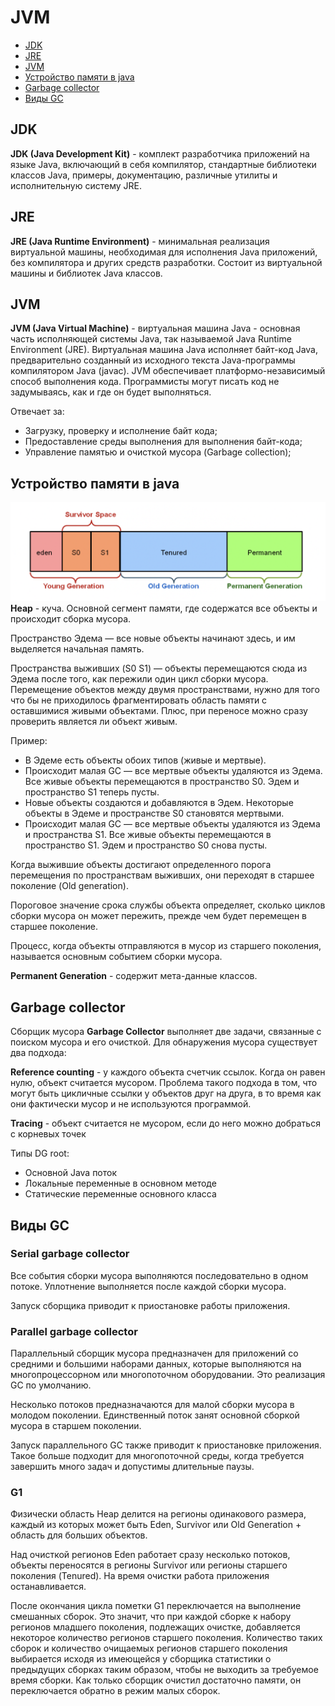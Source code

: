 # **JVM**

* [JDK](#jdk)
* [JRE](#jre)
* [JVM](#jvm)
* [Устройство памяти в java]()
* [Garbage collector](#garbage-collector)
* [Виды GC](#Виды-GC)

## JDK
**JDK (Java Development Kit)** - комплект разработчика приложений на языке Java,
включающий в себя компилятор, стандартные библиотеки классов Java, примеры,
документацию, различные утилиты и исполнительную систему JRE.

## JRE
**JRE (Java Runtime Environment)** - минимальная реализация виртуальной машины,
необходимая для исполнения Java приложений, без компилятора и других средств разработки.
Состоит из виртуальной машины и библиотек Java классов.

## JVM
**JVM (Java Virtual Machine)** - виртуальная машина Java - основная часть исполняющей системы
Java, так называемой Java Runtime Environment (JRE).
Виртуальная машина Java исполняет байт-код Java,
предварительно созданный из исходного текста Java-программы компилятором Java (javac).
JVM обеспечивает платформо-независимый способ выполнения кода.
Программисты могут писать код не задумываясь, как и где он будет выполняться.

Отвечает за:
* Загрузку, проверку и исполнение байт кода;
* Предоставление среды выполнения для выполнения байт-кода;
* Управление памятью и очисткой мусора (Garbage collection);

## Устройство памяти в java
![](hostspotHeapStructure.png)
**Heap** - куча. Основной сегмент памяти, где содержатся все объекты и происходит 
сборка мусора.

Пространство Эдема — все новые объекты начинают здесь, 
и им выделяется начальная память.

Пространства выживших (S0 S1) — объекты перемещаются сюда из Эдема после того, 
как пережили один цикл сборки мусора.
Перемещение объектов между двумя пространствами, нужно для того что бы не приходилось
фрагментировать область памяти с оставшимися живыми объектами. Плюс, при переносе можно
сразу проверить является ли объект живым.

Пример:
* В Эдеме есть объекты обоих типов (живые и мертвые).
* Происходит малая GC — все мертвые объекты удаляются из Эдема.
Все живые объекты перемещаются в пространство S0. Эдем и пространство S1 теперь пусты.
* Новые объекты создаются и добавляются в Эдем. 
Некоторые объекты в Эдеме и пространстве S0 становятся мертвыми.
* Происходит малая GC — все мертвые объекты удаляются из Эдема и пространства S1.
Все живые объекты перемещаются в пространство S1. Эдем и пространство S0 снова пусты.

Когда выжившие объекты достигают определенного порога перемещения по пространствам 
выживших, они переходят в старшее поколение (Old generation).

Пороговое значение срока службы объекта определяет, сколько циклов сборки мусора он может пережить, прежде чем будет перемещен в старшее поколение.

Процесс, когда объекты отправляются в мусор из старшего поколения, называется основным событием сборки мусора.

**Permanent Generation** - содержит мета-данные классов.

## Garbage collector
Сборщик мусора **Garbage Collector** выполняет две задачи, связанные с поиском мусора 
и его очисткой. Для обнаружения мусора существует два подхода:

**Reference counting** - у каждого объекта счетчик ссылок. 
Когда он равен нулю, объект считается мусором. Проблема такого подхода в том, 
что могут быть цикличные ссылки у объектов друг на друга, в то время как они фактически мусор
и не используются программой.

**Tracing** - объект считается не мусором, если до него можно добраться с корневых точек

Типы DG root:
* Основной Java поток
* Локальные переменные в основном методе
* Статические переменные основного класса

## Виды GC
### Serial garbage collector
Все события сборки мусора выполняются последовательно в одном потоке. 
Уплотнение выполняется после каждой сборки мусора.

Запуск сборщика приводит к приостановке работы приложения.

### Parallel garbage collector
Параллельный сборщик мусора предназначен для приложений со средними и большими наборами 
данных, которые выполняются на многопроцессорном или многопоточном оборудовании. 
Это реализация GC по умолчанию.

Несколько потоков предназначаются для малой сборки мусора в молодом поколении. 
Единственный поток занят основной сборкой мусора в старшем поколении.

Запуск параллельного GC также приводит к приостановке приложения. 
Такое больше подходит для многопоточной среды, 
когда требуется завершить много задач и допустимы длительные паузы.

### G1
Физически область Heap делится на регионы одинакового размера, каждый из которых может 
быть Eden, Survivor или Old Generation + область для больших объектов.

Над очисткой регионов Eden работает сразу несколько потоков, объекты переносятся в регионы 
Survivor или регионы старшего поколения (Tenured). На время очистки работа приложения 
останавливается.

После окончания цикла пометки G1 переключается на выполнение смешанных сборок. 
Это значит, что при каждой сборке к набору регионов младшего поколения, подлежащих очистке,
добавляется некоторое количество регионов старшего поколения. 
Количество таких сборок и количество очищаемых регионов старшего поколения 
выбирается исходя из имеющейся у сборщика статистики о предыдущих сборках таким образом, 
чтобы не выходить за требуемое время сборки. Как только сборщик очистил достаточно памяти,
он переключается обратно в режим малых сборок.